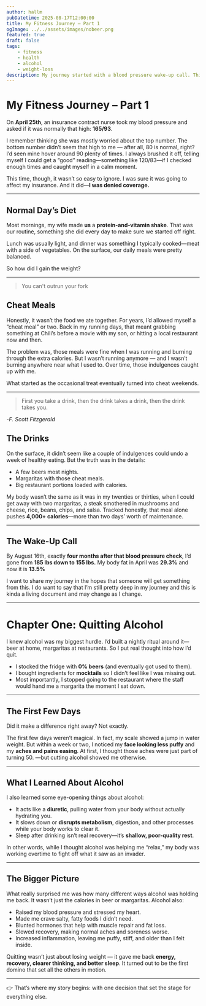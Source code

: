 ```yaml
---
author: hallm
pubDatetime: 2025-08-17T12:00:00
title: My Fitness Journey – Part 1
ogImage: ../../assets/images/nobeer.png 
featured: true
draft: false
tags:
    - fitness
    - health
    - alcohol
    - weight-loss
description: My journey started with a blood pressure wake-up call. This first chapter dives into how quitting alcohol became the foundation for real change.
---
```

# My Fitness Journey – Part 1  

On **April 25th**, an insurance contract nurse took my blood pressure and asked if it was normally that high: **165/93**.  

I remember thinking she was mostly worried about the top number. The bottom number didn’t seem that high to me — after all, 80 is normal, right? I’d seen mine hover around 90 plenty of times. I always brushed it off, telling myself I could get a “good” reading—something like 120/83—if I checked enough times and caught myself in a calm moment.

This time, though, it wasn’t so easy to ignore. I was sure it was going to affect my insurance. And it did—**I was denied coverage.**  

---

## Normal Day’s Diet  

Most mornings, my wife made **us** a **protein-and-vitamin shake**. That was our routine, something she did every day to make sure we started off right.  

Lunch was usually light, and dinner was something I typically cooked—meat with a side of vegetables. On the surface, our daily meals were pretty balanced.  

So how did I gain the weight?  

---

> You can't outrun your fork

## Cheat Meals  

Honestly, it wasn’t the food we ate together. For years, I’d allowed myself a “cheat meal” or two. Back in my running days, that meant grabbing something at Chili’s before a movie with my son, or hitting a local restaurant now and then.  

The problem was, those meals were fine when I was running and burning through the extra calories. But I wasn’t running anymore — and I wasn’t burning anywhere near what I used to. Over time, those indulgences caught up with me.  

What started as the occasional treat eventually turned into cheat weekends.  

---

> First you take a drink, then the drink takes a drink, then the drink takes you.

*-F. Scott Fitzgerald*
## The Drinks  

On the surface, it didn’t seem like a couple of indulgences could undo a week of healthy eating. But the truth was in the details:  
- A few beers most nights.  
- Margaritas with those cheat meals.  
- Big restaurant portions loaded with calories.  

My body wasn’t the same as it was in my twenties or thirties, when I could get away with two margaritas, a steak smothered in mushrooms and cheese, rice, beans, chips, and salsa. Tracked honestly, that meal alone pushes **4,000+ calories**—more than two days’ worth of maintenance.  

---

## The Wake-Up Call  

By August 16th, exactly **four months after that blood pressure check**, I’d gone from **185 lbs down to 155 lbs.**  My body fat in April was **29.3%** and now it is **13.5%**

I want to share my journey in the hopes that someone will get something from this. I do want to say that I’m still pretty deep in my journey and this is kinda a living document and may change as I change.  

---

# Chapter One: Quitting Alcohol  

I knew alcohol was my biggest hurdle. I’d built a nightly ritual around it—beer at home, margaritas at restaurants. So I put real thought into how I’d quit.  

- I stocked the fridge with **0% beers** (and eventually got used to them).  
- I bought ingredients for **mocktails** so I didn’t feel like I was missing out.  
- Most importantly, I stopped going to the restaurant where the staff would hand me a margarita the moment I sat down.  

---

## The First Few Days  

Did it make a difference right away? Not exactly.  

The first few days weren’t magical. In fact, my scale showed a jump in water weight. But within a week or two, I noticed my **face looking less puffy** and my **aches and pains easing**. At first, I thought those aches were just part of turning 50.  —but cutting alcohol showed me otherwise.  

---

## What I Learned About Alcohol  

I also learned some eye-opening things about alcohol:  
- It acts like a **diuretic**, pulling water from your body without actually hydrating you.  
- It slows down or **disrupts metabolism**, digestion, and other processes while your body works to clear it.  
- Sleep after drinking isn’t real recovery—it’s **shallow, poor-quality rest**.  

In other words, while I thought alcohol was helping me “relax,” my body was working overtime to fight off what it saw as an invader.  

---

## The Bigger Picture  

What really surprised me was how many different ways alcohol was holding me back. It wasn’t just the calories in beer or margaritas. Alcohol also:  
- Raised my blood pressure and stressed my heart.  
- Made me crave salty, fatty foods I didn’t need.  
- Blunted hormones that help with muscle repair and fat loss.  
- Slowed recovery, making normal aches and soreness worse.  
- Increased inflammation, leaving me puffy, stiff, and older than I felt inside.  

Quitting wasn’t just about losing weight — it gave me back **energy, recovery, clearer thinking, and better sleep**. It turned out to be the first domino that set all the others in motion.  

---

👉 That’s where my story begins: with one decision that set the stage for everything else.  